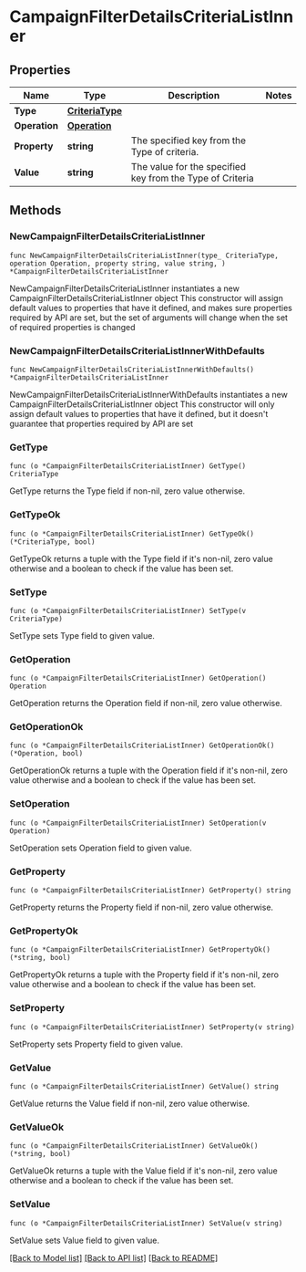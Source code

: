 # CampaignFilterDetailsCriteriaListInner

## Properties

Name | Type | Description | Notes
------------ | ------------- | ------------- | -------------
**Type** | [**CriteriaType**](CriteriaType.md) |  | 
**Operation** | [**Operation**](Operation.md) |  | 
**Property** | **string** | The specified key from the Type of criteria. | 
**Value** | **string** | The value for the specified key from the Type of Criteria | 

## Methods

### NewCampaignFilterDetailsCriteriaListInner

`func NewCampaignFilterDetailsCriteriaListInner(type_ CriteriaType, operation Operation, property string, value string, ) *CampaignFilterDetailsCriteriaListInner`

NewCampaignFilterDetailsCriteriaListInner instantiates a new CampaignFilterDetailsCriteriaListInner object
This constructor will assign default values to properties that have it defined,
and makes sure properties required by API are set, but the set of arguments
will change when the set of required properties is changed

### NewCampaignFilterDetailsCriteriaListInnerWithDefaults

`func NewCampaignFilterDetailsCriteriaListInnerWithDefaults() *CampaignFilterDetailsCriteriaListInner`

NewCampaignFilterDetailsCriteriaListInnerWithDefaults instantiates a new CampaignFilterDetailsCriteriaListInner object
This constructor will only assign default values to properties that have it defined,
but it doesn't guarantee that properties required by API are set

### GetType

`func (o *CampaignFilterDetailsCriteriaListInner) GetType() CriteriaType`

GetType returns the Type field if non-nil, zero value otherwise.

### GetTypeOk

`func (o *CampaignFilterDetailsCriteriaListInner) GetTypeOk() (*CriteriaType, bool)`

GetTypeOk returns a tuple with the Type field if it's non-nil, zero value otherwise
and a boolean to check if the value has been set.

### SetType

`func (o *CampaignFilterDetailsCriteriaListInner) SetType(v CriteriaType)`

SetType sets Type field to given value.


### GetOperation

`func (o *CampaignFilterDetailsCriteriaListInner) GetOperation() Operation`

GetOperation returns the Operation field if non-nil, zero value otherwise.

### GetOperationOk

`func (o *CampaignFilterDetailsCriteriaListInner) GetOperationOk() (*Operation, bool)`

GetOperationOk returns a tuple with the Operation field if it's non-nil, zero value otherwise
and a boolean to check if the value has been set.

### SetOperation

`func (o *CampaignFilterDetailsCriteriaListInner) SetOperation(v Operation)`

SetOperation sets Operation field to given value.


### GetProperty

`func (o *CampaignFilterDetailsCriteriaListInner) GetProperty() string`

GetProperty returns the Property field if non-nil, zero value otherwise.

### GetPropertyOk

`func (o *CampaignFilterDetailsCriteriaListInner) GetPropertyOk() (*string, bool)`

GetPropertyOk returns a tuple with the Property field if it's non-nil, zero value otherwise
and a boolean to check if the value has been set.

### SetProperty

`func (o *CampaignFilterDetailsCriteriaListInner) SetProperty(v string)`

SetProperty sets Property field to given value.


### GetValue

`func (o *CampaignFilterDetailsCriteriaListInner) GetValue() string`

GetValue returns the Value field if non-nil, zero value otherwise.

### GetValueOk

`func (o *CampaignFilterDetailsCriteriaListInner) GetValueOk() (*string, bool)`

GetValueOk returns a tuple with the Value field if it's non-nil, zero value otherwise
and a boolean to check if the value has been set.

### SetValue

`func (o *CampaignFilterDetailsCriteriaListInner) SetValue(v string)`

SetValue sets Value field to given value.



[[Back to Model list]](../README.md#documentation-for-models) [[Back to API list]](../README.md#documentation-for-api-endpoints) [[Back to README]](../README.md)


